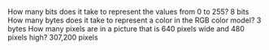 How many bits does it take to represent the values from 0 to 255? 8 bits
How many bytes does it take to represent a color in the RGB color model? 3 bytes
How many pixels are in a picture that is 640 pixels wide and 480 pixels high? 307,200 pixels